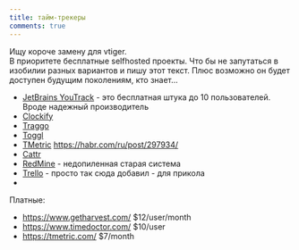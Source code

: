 ```yaml
---
title: тайм-трекеры
comments: true
---
```


Ищу короче замену для vtiger.  
В приоритете бесплатные selfhosted проекты. Что бы не запутаться в изобилии разных вариантов и пишу этот текст. Плюс возможно он будет доступен будущим поколениям, кто знает...

- [JetBrains YouTrack](https://www.jetbrains.com/youtrack/download/download-thanks.html?platform=zip) - это бесплатная штука до 10 пользователей. Вроде надежный производитель
- [Clockify](https://clockify.me)
- [Traggo](https://traggo.net/install/)
- [Toggl](https://toggl.com/)
- [TMetric](https://tmetric.com/) <https://habr.com/ru/post/297934/>
- [Cattr](https://cattr.app/)
- [RedMine](#) - недопиленная старая система
- [Trello](#) - просто так сюда добавил - для прикола
- 



Платные:
- <https://www.getharvest.com/> $12/user/month
- <https://www.timedoctor.com/> $10/user
- <https://tmetric.com/> $7/month




